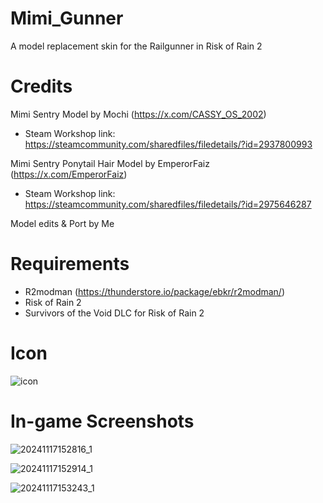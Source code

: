 # Mimi_Gunner
A model replacement skin for the Railgunner in Risk of Rain 2

# Credits
Mimi Sentry Model by Mochi (https://x.com/CASSY_OS_2002)
- Steam Workshop link: https://steamcommunity.com/sharedfiles/filedetails/?id=2937800993

Mimi Sentry Ponytail Hair Model by EmperorFaiz (https://x.com/EmperorFaiz)
- Steam Workshop link: https://steamcommunity.com/sharedfiles/filedetails/?id=2975646287

Model edits & Port by Me

# Requirements
- R2modman (https://thunderstore.io/package/ebkr/r2modman/)
- Risk of Rain 2
- Survivors of the Void DLC for Risk of Rain 2

# Icon
![icon](https://github.com/user-attachments/assets/76850d64-966f-4319-a9c2-be71a6dee4dd)


# In-game Screenshots
![20241117152816_1](https://github.com/user-attachments/assets/6b6e554a-4bf0-47a5-8f45-4b5c7ed4c18a)

![20241117152914_1](https://github.com/user-attachments/assets/83e711f6-8254-47a9-b402-0ce0d47f91d3)

![20241117153243_1](https://github.com/user-attachments/assets/cf3ca826-7613-4e50-a4bd-17deb73d7e5e)
